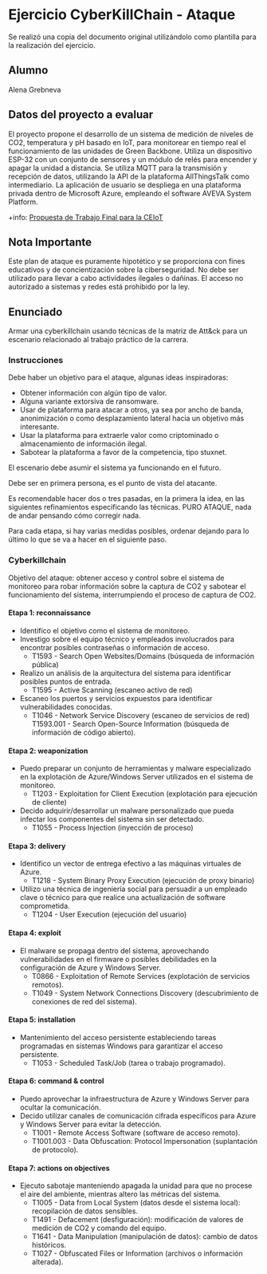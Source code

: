 # Ejercicio CyberKillChain - Ataque
Se realizó una copia del documento original utilizándolo como plantilla para la realización del ejercicio.

## Alumno
Alena Grebneva

## Datos del proyecto a evaluar
El proyecto propone el desarrollo de un sistema de medición de niveles de CO2, temperatura y pH basado en IoT, para monitorear en tiempo real el funcionamiento de las unidades de Green Backbone. Utiliza un dispositivo ESP-32 con un conjunto de sensores y un módulo de relés para encender y apagar la unidad a distancia. Se utiliza MQTT para la transmisión y recepción de datos, utilizando la API de la plataforma AllThingsTalk como intermediario. La aplicación de usuario se despliega en una plataforma privada dentro de Microsoft Azure, empleando el software AVEVA System Platform.

+info: [Propuesta de Trabajo Final para la CEIoT](https://docs.google.com/document/d/1cM761QXQeOm4n0afF7hkzJ554GfDWqsnW6OZaDunL1Q/edit)

## Nota Importante 
Este plan de ataque es puramente hipotético y se proporciona con fines educativos y de concientización sobre la ciberseguridad. No debe ser utilizado para llevar a cabo actividades ilegales o dañinas. El acceso no autorizado a sistemas y redes está prohibido por la ley.

## Enunciado
Armar una cyberkillchain usando técnicas de la matriz de Att&ck para un escenario relacionado al trabajo práctico de la carrera.

### Instrucciones

Debe haber un objetivo para el ataque, algunas ideas inspiradoras:

* Obtener información con algún tipo de valor.
* Alguna variante extorsiva de ransomware.
* Usar de plataforma para atacar a otros, ya sea por ancho de banda, anonimización o como desplazamiento lateral hacia un objetivo más interesante.
* Usar la plataforma para extraerle valor como criptominado o almacenamiento de información ilegal.
* Sabotear la plataforma a favor de la competencia, tipo stuxnet.

El escenario debe asumir el sistema ya funcionando en el futuro.

Debe ser en primera persona, es el punto de vista del atacante.

Es recomendable hacer dos o tres pasadas, en la primera la idea, en las siguientes refinamientos especificando las técnicas.
PURO ATAQUE, nada de andar pensando cómo corregir nada.

Para cada etapa, si hay varias medidas posibles, ordenar dejando para lo último lo que se va a hacer en el siguiente paso.

### Cyberkillchain
Objetivo del ataque: obtener acceso y control sobre el sistema de monitoreo para robar información sobre la captura de CO2 y sabotear el funcionamiento del sistema, interrumpiendo el proceso de captura de CO2.

#### Etapa 1: reconnaissance
- Identifico el objetivo como el sistema de monitoreo.
- Investigo sobre el equipo técnico y empleados involucrados para encontrar posibles contraseñas o información de acceso.
  - T1593 - Search Open Websites/Domains (búsqueda de información pública)
- Realizo un análisis de la arquitectura del sistema para identificar posibles puntos de entrada.
  - T1595 - Active Scanning (escaneo activo de red)
- Escaneo los puertos y servicios expuestos para identificar vulnerabilidades conocidas.
  - T1046 - Network Service Discovery (escaneo de servicios de red)
   T1593.001 - Search Open-Source Information (búsqueda de información de código abierto).

#### Etapa 2: weaponization
- Puedo preparar un conjunto de herramientas y malware especializado en la explotación de Azure/Windows Server utilizados en el sistema de monitoreo.
  - T1203 - Exploitation for Client Execution (explotación para ejecución de cliente)
- Decido adquirir/desarrollar un malware personalizado que pueda infectar los componentes del sistema sin ser detectado.
  - T1055 - Process Injection (inyección de proceso)
  
#### Etapa 3: delivery
- Identifico un vector de entrega efectivo a las máquinas virtuales de Azure.
  - T1218 - System Binary Proxy Execution (ejecución de proxy binario)
- Utilizo una técnica de ingeniería social para persuadir a un empleado clave o técnico para que realice una actualización de software comprometida.
  - T1204 - User Execution (ejecución del usuario)
  
#### Etapa 4: exploit
- El malware se propaga dentro del sistema, aprovechando vulnerabilidades en el firmware o posibles debilidades en la configuración de Azure y Windows Server.
  - T0866 - Exploitation of Remote Services (explotación de servicios remotos).
  - T1049 - System Network Connections Discovery (descubrimiento de conexiones de red del sistema).
  
#### Etapa 5: installation  
- Mantenimiento del acceso persistente estableciendo tareas programadas en sistemas Windows para garantizar el acceso persistente.
  - T1053 - Scheduled Task/Job (tarea o trabajo programado).
  
#### Etapa 6: command & control
- Puedo aprovechar la infraestructura de Azure y Windows Server para ocultar la comunicación.
- Decido utilizar canales de comunicación cifrada específicos para Azure y Windows Server para evitar la detección.
  - T1001 - Remote Access Software (software de acceso remoto).
  - T1001.003 - Data Obfuscation: Protocol Impersonation (suplantación de protocolo).
  
#### Etapa 7: actions on objectives
- Ejecuto sabotaje manteniendo apagada la unidad para que no procese el aire del ambiente, mientras altero las métricas del sistema.
  - T1005 - Data from Local System (datos desde el sistema local): recopilación de datos sensibles.
  - T1491 - Defacement (desfiguración): modificación de valores de medición de CO2 y comando del equipo.
  - T1641 - Data Manipulation (manipulación de datos): cambio de datos históricos.
  - T1027 - Obfuscated Files or Information (archivos o información alterada).

